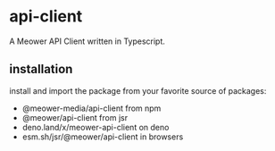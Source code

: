 # api-client

A Meower API Client written in Typescript.

## installation

install and import the package from your favorite source of packages:

- @meower-media/api-client from npm
- @meower/api-client from jsr
- deno.land/x/meower-api-client on deno
- esm.sh/jsr/@meower/api-client in browsers
